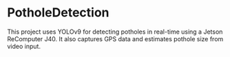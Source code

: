 # PotholeDetection
This project uses YOLOv9 for detecting potholes in real-time using a Jetson ReComputer J40. It also captures GPS data and estimates pothole size from video input.
